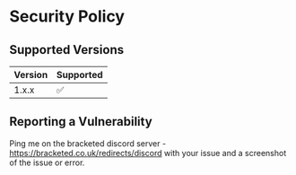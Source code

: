 # Security Policy

## Supported Versions

| Version | Supported          |
| ------- | ------------------ |
| 1.x.x   | :white_check_mark: |

## Reporting a Vulnerability

Ping me on the bracketed discord server - <https://bracketed.co.uk/redirects/discord> with your issue and a screenshot of the issue or error.


